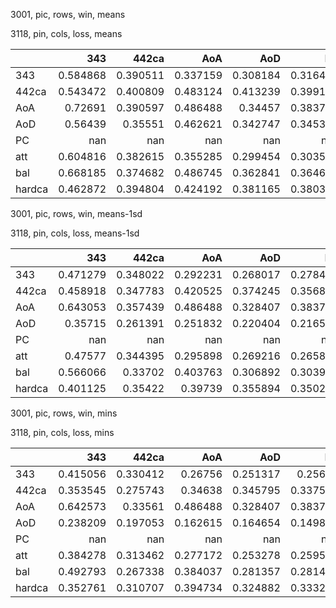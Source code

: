 3001, pic, rows, win, means

3118, pin, cols, loss, means

|        |        343 |      442ca |        AoA |        AoD |         PC |        att |        bal |     hardca |
|:-------|-----------:|-----------:|-----------:|-----------:|-----------:|-----------:|-----------:|-----------:|
| 343    |   0.584868 |   0.390511 |   0.337159 |   0.308184 |   0.316417 |   0.456401 |   0.436871 |   0.649216 |
| 442ca  |   0.543472 |   0.400809 |   0.483124 |   0.413239 |   0.399128 |   0.533216 |   0.48225  |   0.48916  |
| AoA    |   0.72691  |   0.390597 |   0.486488 |   0.34457  |   0.383775 |   0.603774 |   0.540697 |   0.651916 |
| AoD    |   0.56439  |   0.35551  |   0.462621 |   0.342747 |   0.345389 |   0.525736 |   0.465313 |   0.430076 |
| PC     | nan        | nan        | nan        | nan        | nan        | nan        | nan        | nan        |
| att    |   0.604816 |   0.382615 |   0.355285 |   0.299454 |   0.303559 |   0.475937 |   0.446545 |   0.648872 |
| bal    |   0.668185 |   0.374682 |   0.486745 |   0.362841 |   0.364694 |   0.577523 |   0.516757 |   0.555171 |
| hardca |   0.462872 |   0.394804 |   0.424192 |   0.381165 |   0.380393 |   0.450064 |   0.427596 |   0.445493 |

3001, pic, rows, win, means-1sd

3118, pin, cols, loss, means-1sd

|        |        343 |      442ca |        AoA |        AoD |         PC |        att |        bal |     hardca |
|:-------|-----------:|-----------:|-----------:|-----------:|-----------:|-----------:|-----------:|-----------:|
| 343    |   0.471279 |   0.348022 |   0.292231 |   0.268017 |   0.278403 |   0.355877 |   0.348462 |   0.545069 |
| 442ca  |   0.458918 |   0.347783 |   0.420525 |   0.374245 |   0.356803 |   0.442749 |   0.407224 |   0.388855 |
| AoA    |   0.643053 |   0.357439 |   0.486488 |   0.328407 |   0.383775 |   0.492792 |   0.44809  |   0.56791  |
| AoD    |   0.35715  |   0.261391 |   0.251832 |   0.220404 |   0.216546 |   0.309934 |   0.283183 |   0.30576  |
| PC     | nan        | nan        | nan        | nan        | nan        | nan        | nan        | nan        |
| att    |   0.47577  |   0.344395 |   0.295898 |   0.269216 |   0.265808 |   0.350701 |   0.346811 |   0.533605 |
| bal    |   0.566066 |   0.33702  |   0.403763 |   0.306892 |   0.303918 |   0.454185 |   0.417087 |   0.441513 |
| hardca |   0.401125 |   0.35422  |   0.39739  |   0.355894 |   0.350242 |   0.397419 |   0.365508 |   0.355228 |

3001, pic, rows, win, mins

3118, pin, cols, loss, mins

|        |        343 |      442ca |        AoA |        AoD |         PC |        att |        bal |     hardca |
|:-------|-----------:|-----------:|-----------:|-----------:|-----------:|-----------:|-----------:|-----------:|
| 343    |   0.415056 |   0.330412 |   0.26756  |   0.251317 |   0.25614  |   0.265874 |   0.254564 |   0.431927 |
| 442ca  |   0.353545 |   0.275743 |   0.34638  |   0.345795 |   0.337555 |   0.358489 |   0.270048 |   0.316495 |
| AoA    |   0.642573 |   0.33561  |   0.486488 |   0.328407 |   0.383775 |   0.446951 |   0.393939 |   0.526921 |
| AoD    |   0.238209 |   0.197053 |   0.162615 |   0.164654 |   0.149835 |   0.15803  |   0.142297 |   0.266755 |
| PC     | nan        | nan        | nan        | nan        | nan        | nan        | nan        | nan        |
| att    |   0.384278 |   0.313462 |   0.277172 |   0.253278 |   0.259596 |   0.261329 |   0.246415 |   0.410026 |
| bal    |   0.492793 |   0.267338 |   0.384037 |   0.281357 |   0.281411 |   0.34155  |   0.309886 |   0.337213 |
| hardca |   0.352761 |   0.310707 |   0.394734 |   0.324882 |   0.333258 |   0.368115 |   0.267222 |   0.324956 |

